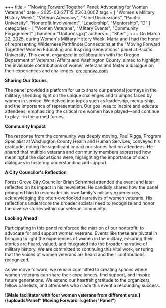 +++
title = "'Moving Forward Together' Panel: Advocating for Women Veterans"
date = 2025-03-27T15:05:00.000Z
tags = [
  "Women's Military History Week",
  "Veteran Advocacy",
  "Panel Discussions",
  "Pacific University",
  "Nonprofit Involvement",
  "Leadership",
  "Mentorship",
  "D"
]
categories = [
  "Women Veterans",
  "Military Events",
  "Community Engagement"
]
banner = "Uniforms.jpg"
authors = [ "Sher" ]
+++
On March 22, 2025, during Women's Military History Week, Maria and I had the honor of representing Wilderness Pathfinder Connections at the "Moving Forward Together! Women Educating and Inspiring Generations" panel at Pacific University. This event, organized in collaboration with the Oregon Department of Veterans' Affairs and Washington County, aimed to highlight the invaluable contributions of women veterans and foster a dialogue on their experiences and challenges. ​[oregondva.com](https://oregondva.com/events/womens-history-month-iani-exhibit-at-odva-466/?utm_source=chatgpt.com)

**Sharing Our Stories**

The panel provided a platform for us to share our personal journeys in the military, shedding light on the unique challenges and triumphs faced by women in service. We delved into topics such as leadership, mentorship, and the importance of representation. Our goal was to inspire and educate attendees, emphasizing the critical role women have played—and continue to play—in the armed forces.​

**Community Impact**

The response from the community was deeply moving. Paul Riggs, Program Specialist at Washington County Health and Human Services, conveyed his gratitude, noting the significant impact our stories had on attendees. He shared that multiple veterans and community members expressed how meaningful the discussions were, highlighting the importance of such dialogues in fostering understanding and support.​

**A City Councilor's Reflection**

Forest Grove City Councilor Brian Schimmel attended the event and later reflected on its impact in his newsletter. He candidly shared how the panel prompted him to reconsider his own family's military experiences, acknowledging the often-overlooked narratives of women veterans. His reflections underscore the broader societal need to recognize and honor the diverse stories within our veteran community.​

**Looking Ahead**

Participating in this panel reinforced the mission of our nonprofit: to advocate for and support women veterans. Events like these are pivotal in bringing to light the experiences of women in the military, ensuring their stories are heard, valued, and integrated into the broader narrative of military history.​ We are committed to continuing this vital work, ensuring that the voices of women veterans are heard and their contributions recognized.

As we move forward, we remain committed to creating spaces where women veterans can share their experiences, find support, and inspire future generations. We extend our heartfelt gratitude to the organizers, fellow panelists, and attendees who made this event a resounding success.

**![Male facilitator with four women veterans from different eras.](/uploads/Panel"'Moving Forward Together' Panel")**